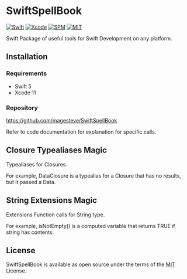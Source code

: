 # SwiftSpellBook

[![Swift](https://img.shields.io/badge/Swift-5-blue.svg)](https://swift.org)
[![Xcode](https://img.shields.io/badge/Xcode-12-blue.svg)](https://developer.apple.com/xcode)
[![SPM](https://img.shields.io/badge/SPM-Compatible-blue)](https://swift.org/package-manager)
[![MIT](https://img.shields.io/badge/License-MIT-blue.svg)](https://opensource.org/licenses/MIT)

Swift Package of useful tools for Swift Development on any platform.

## Installation

### Requirements

- Swift 5
- Xcode 11

### Repository

  https://github.com/magesteve/SwiftSpellBook

Refer to code documentation for explanation for specific calls.

## Closure Typealiases Magic

Typealiases for Closures. 

For example, DataClosure is a  typealias for a Closure that has no results, but it passed a Data.

## String Extensions Magic

Extensions Function calls for String type.

For example, isNotEmpty() is a computed variable that returns TRUE if string has contents.

## License

SwiftSpellBook is available as open source under the terms of the [MIT](https://github.com/magesteve/SwiftSpellBook/blob/main/LICENSE) License.
